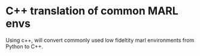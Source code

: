 # C++ translation of common MARL envs

Using c++, will convert commonly used low fideltity marl environments from Python to C++. 

